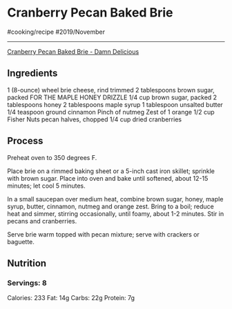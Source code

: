 # Cranberry Pecan Baked Brie
#cooking/recipe #2019/November
- - - -
[Cranberry Pecan Baked Brie - Damn Delicious](https://damndelicious.net/2015/11/22/cranberry-pecan-baked-brie/)

## Ingredients
1 (8-ounce) wheel brie cheese, rind trimmed
2 tablespoons brown sugar, packed
FOR THE MAPLE HONEY DRIZZLE
1/4 cup brown sugar, packed
2 tablespoons honey
2 tablespoons maple syrup
1 tablespoon unsalted butter
1/4 teaspoon ground cinnamon
Pinch of nutmeg
Zest of 1 orange
1/2 cup Fisher Nuts pecan halves, chopped
1/4 cup dried cranberries

## Process
Preheat oven to 350 degrees F.

Place brie on a rimmed baking sheet or a 5-inch cast iron skillet; sprinkle with brown sugar. Place into oven and bake until softened, about 12-15 minutes; let cool 5 minutes.

In a small saucepan over medium heat, combine brown sugar, honey, maple syrup, butter, cinnamon, nutmeg and orange zest. Bring to a boil; reduce heat and simmer, stirring occasionally, until foamy, about 1-2 minutes. Stir in pecans and cranberries.

Serve brie warm topped with pecan mixture; serve with crackers or baguette.

## Nutrition
### Servings: 8
Calories: 233
Fat: 14g
Carbs: 22g
Protein: 7g
